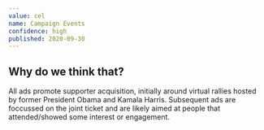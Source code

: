 ```yaml
---
value: cel
name: Campaign Events
confidence: high
published: 2020-09-30
---
```


## Why do we think that?

All ads promote supporter acquisition, initially around virtual rallies hosted by former President Obama and Kamala Harris. Subsequent ads are foccussed on the joint ticket and are likely aimed at people that attended/showed some interest or engagement.
